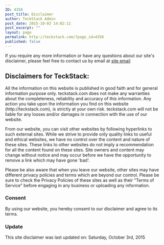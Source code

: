 ```yaml
---
ID: 4358
post_title: Disclaimer
author: TeckStack Admin
post_date: 2015-10-03 14:02:11
post_excerpt: ""
layout: page
permalink: http://teckstack.com/?page_id=4358
published: false
---
```

If you require any more information or have any questions about our site's disclaimer, please feel free to contact us by email at <a href="mailto:contact@teckstack.com">site email</a>
<h2>Disclaimers for TeckStack:</h2>
All the information on this website is published in good faith and for general information purpose only. teckstack.com does not make any warranties about the completeness, reliability and accuracy of this information. Any action you take upon the information you find on this website (http://teckstack.com), is strictly at your own risk. teckstack.com will not be liable for any losses and/or damages in connection with the use of our website.

From our website, you can visit other websites by following hyperlinks to such external sites. While we strive to provide only quality links to useful and ethical websites, we have no control over the content and nature of these sites. These links to other websites do not imply a recommendation for all the content found on these sites. Site owners and content may change without notice and may occur before we have the opportunity to remove a link which may have gone 'bad'.

Please be also aware that when you leave our website, other sites may have different privacy policies and terms which are beyond our control. Please be sure to check the Privacy Policies of these sites as well as their "Terms of Service" before engaging in any business or uploading any information.
<h3>Consent</h3>
By using our website, you hereby consent to our disclaimer and agree to its terms.
<h3>Update</h3>
This site disclaimer was last updated on: Saturday, October 3rd, 2015